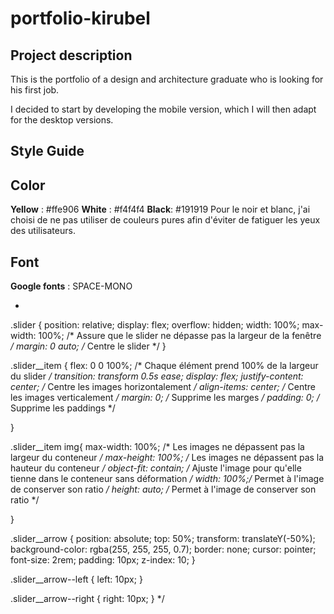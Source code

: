 # portfolio-kirubel


## Project description
This is the portfolio of a design and architecture graduate who is looking for his first job.

I decided to start by developing the mobile version, which I will then adapt for the desktop versions.

## Style Guide

## Color
**Yellow** : #ffe906
**White** : #f4f4f4
**Black**: #191919
Pour le noir et blanc, j'ai choisi de ne pas utiliser de couleurs pures afin d'éviter de fatiguer les yeux des utilisateurs.

## Font
**Google fonts** :  SPACE-MONO


*
.slider {
  position: relative;
  display: flex;
  overflow: hidden;
  width: 100%;
  max-width: 100%; /* Assure que le slider ne dépasse pas la largeur de la fenêtre */
  margin: 0 auto; /* Centre le slider */
}

.slider__item {
  flex: 0 0 100%; /* Chaque élément prend 100% de la largeur du slider */
  transition: transform 0.5s ease;
  display: flex;
  justify-content: center; /* Centre les images horizontalement */
  align-items: center; /* Centre les images verticalement */
  margin: 0; /* Supprime les marges */
  padding: 0; /* Supprime les paddings */


    
  
}

.slider__item img{
  max-width: 100%; /* Les images ne dépassent pas la largeur du conteneur */
  max-height: 100%; /* Les images ne dépassent pas la hauteur du conteneur */
  object-fit: contain; /* Ajuste l'image pour qu'elle tienne dans le conteneur sans déformation */
  width: 100%;/* Permet à l'image de conserver son ratio */
  height: auto; /* Permet à l'image de conserver son ratio */




}

.slider__arrow {
  position: absolute;
  top: 50%;
  transform: translateY(-50%);
  background-color: rgba(255, 255, 255, 0.7);
  border: none;
  cursor: pointer;
  font-size: 2rem;
  padding: 10px;
  z-index: 10;
}

.slider__arrow--left {
  left: 10px;
}

.slider__arrow--right {
  right: 10px;
}
*/